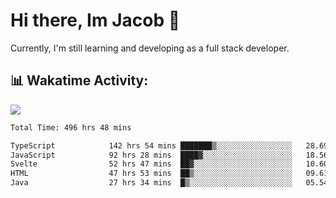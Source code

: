 # Hi there, Im Jacob 👋
Currently, I'm still learning and developing as a full stack developer.

## 📊 Wakatime Activity:

![](https://wakatime.com/share/@bfeff6fe-7f39-433c-bc17-53e716b9a274/c1084c79-5b1a-4658-a9e1-8a8ffabbc873.svg)

<!--START_SECTION:waka-->

```txt
Total Time: 496 hrs 48 mins

TypeScript            142 hrs 54 mins ███████▒░░░░░░░░░░░░░░░░░   28.69 %
JavaScript            92 hrs 28 mins  ████▓░░░░░░░░░░░░░░░░░░░░   18.56 %
Svelte                52 hrs 47 mins  ██▓░░░░░░░░░░░░░░░░░░░░░░   10.60 %
HTML                  47 hrs 53 mins  ██▒░░░░░░░░░░░░░░░░░░░░░░   09.61 %
Java                  27 hrs 34 mins  █▒░░░░░░░░░░░░░░░░░░░░░░░   05.54 %
```

<!--END_SECTION:waka-->
